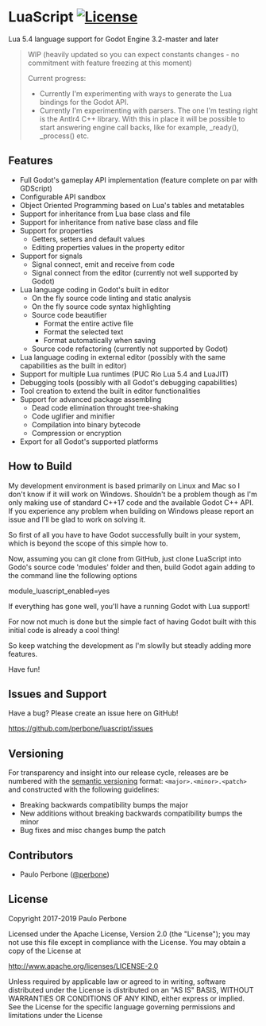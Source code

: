 # LuaScript [![License](https://img.shields.io/:license-apache-blue.svg)](https://opensource.org/licenses/Apache-2.0)

Lua 5.4 language support for Godot Engine 3.2-master and later

> WIP (heavily updated so you can expect constants changes - no commitment with feature freezing at this moment)
>
> Current progress:
>
> - Currently I'm experimenting with ways to generate the Lua bindings for the Godot API.
> - Currently I'm experimenting with parsers. The one I'm testing right is the Antlr4 C++ library. With this in place it will be possible to start answering engine call backs, like for example, \_ready(), \_process() etc.

## Features

- Full Godot's gameplay API implementation (feature complete on par with GDScript)
- Configurable API sandbox
- Object Oriented Programming based on Lua's tables and metatables
- Support for inheritance from Lua base class and file
- Support for inheritance from native base class and file
- Support for properties
  - Getters, setters and default values
  - Editing properties values in the property editor
- Support for signals
  - Signal connect, emit and receive from code
  - Signal connect from the editor (currently not well supported by Godot)
- Lua language coding in Godot's built in editor
  - On the fly source code linting and static analysis
  - On the fly source code syntax highlighting
  - Source code beautifier
    - Format the entire active file
    - Format the selected text
    - Format automatically when saving
  - Source code refactoring (currently not supported by Godot)
- Lua language coding in external editor (possibly with the same capabilities as the built in editor)
- Support for multiple Lua runtimes (PUC Rio Lua 5.4 and LuaJIT)
- Debugging tools (possibly with all Godot's debugging capabilities)
- Tool creation to extend the built in editor functionalities
- Support for advanced package assembling
  - Dead code elimination throught tree-shaking
  - Code uglifier and minifier
  - Compilation into binary bytecode
  - Compression or encryption
- Export for all Godot's supported platforms

## How to Build

My development environment is based primarily on Linux and Mac so I don't know if it will work on Windows. Shouldn't be a problem though as I'm only making use of standard C++17 code and the available Godot C++ API. If you experience any problem when building on Windows please report an issue and I'll be glad to work on solving it.

So first of all you have to have Godot successfully built in your system, which is beyond the scope of this simple how to.

Now, assuming you can git clone from GitHub, just clone LuaScript into Godo's source code 'modules' folder and then, build Godot again adding to the command line the following options

module_luascript_enabled=yes

If everything has gone well, you'll have a running Godot with Lua support!

For now not much is done but the simple fact of having Godot built with this initial code is already a cool thing!

So keep watching the development as I'm slowlly but steadly adding more features.

Have fun!

## Issues and Support

Have a bug? Please create an issue here on GitHub!

https://github.com/perbone/luascript/issues

## Versioning

For transparency and insight into our release cycle, releases are be numbered with the [semantic versioning](http://semver.org/) format: `<major>.<minor>.<patch>` and constructed with the following guidelines:

- Breaking backwards compatibility bumps the major
- New additions without breaking backwards compatibility bumps the minor
- Bug fixes and misc changes bump the patch

## Contributors

- Paulo Perbone ([@perbone](https://twitter.com/perbone))

## License

Copyright 2017-2019 Paulo Perbone

Licensed under the Apache License, Version 2.0 (the "License");
you may not use this file except in compliance with the License.
You may obtain a copy of the License at

http://www.apache.org/licenses/LICENSE-2.0

Unless required by applicable law or agreed to in writing, software
distributed under the License is distributed on an "AS IS" BASIS,
WITHOUT WARRANTIES OR CONDITIONS OF ANY KIND, either express or implied.
See the License for the specific language governing permissions and
limitations under the License
